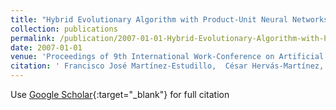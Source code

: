 ```yaml
---
title: "Hybrid Evolutionary Algorithm with Product-Unit Neural Networks for Classification"
collection: publications
permalink: /publication/2007-01-01-Hybrid-Evolutionary-Algorithm-with-Product-Unit-Neural-Networks-for-Classification
date: 2007-01-01
venue: 'Proceedings of 9th International Work-Conference on Artificial Neural Networks (IWANN 2007)'
citation: ' Francisco José Martínez-Estudillo,  César Hervás-Martínez,  Alfonso Carlos Martínez-Estudillo,  Pedro Antonio Gutiérrez, &quot;Hybrid Evolutionary Algorithm with Product-Unit Neural Networks for Classification.&quot; Proceedings of 9th International Work-Conference on Artificial Neural Networks (IWANN 2007), 2007, pp. 351--358.'
---
```

Use [Google Scholar](https://scholar.google.com/scholar?q=Hybrid+Evolutionary+Algorithm+with+Product+Unit+Neural+Networks+for+Classification){:target="_blank"} for full citation